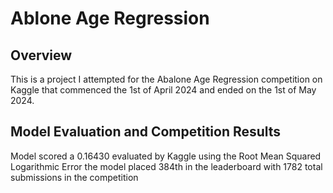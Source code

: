 # Ablone Age Regression
## Overview 
This is a project I attempted for the Abalone Age Regression competition on Kaggle that commenced the 1st of April 2024 and ended on the 1st of May 2024. 
## Model Evaluation and Competition Results
Model scored a 0.16430 evaluated by Kaggle using the Root Mean Squared Logarithmic Error the model placed 384th in the leaderboard with 1782 total submissions in the competition
